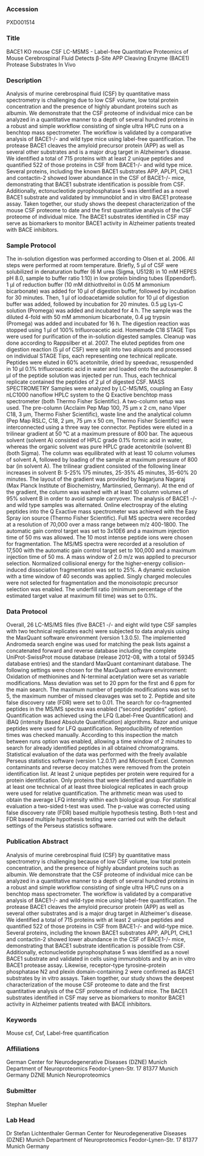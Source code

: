 ### Accession
PXD001514

### Title
BACE1 KO mouse CSF LC-MSMS -  Label-free Quantitative Proteomics of Mouse Cerebrospinal Fluid Detects β-Site APP Cleaving Enzyme (BACE1) Protease Substrates In Vivo

### Description
Analysis of murine cerebrospinal fluid (CSF) by quantitative mass spectrometry is challenging due to low CSF volume, low total protein concentration and the presence of highly abundant proteins such as albumin. We demonstrate that the CSF proteome of individual mice can be analyzed in a quantitative manner to a depth of several hundred proteins in a robust and simple workflow consisting of single ultra HPLC runs on a benchtop mass spectrometer. The workflow is validated by a comparative analysis of BACE1-/- and wild type mice using label-free quantification. The protease BACE1 cleaves the amyloid precursor protein (APP) as well as several other substrates and is a major drug target in Alzheimer’s disease. We identified a total of 715 proteins with at least 2 unique peptides and quantified 522 of those proteins in CSF from BACE1-/- and wild type mice. Several proteins, including the known BACE1 substrates APP, APLP1, CHL1 and contactin-2 showed lower abundance in the CSF of BACE1-/- mice, demonstrating that BACE1 substrate identification is possible from CSF. Additionally, ectonucleotide pyrophosphatase 5 was identified as a novel BACE1 substrate and validated by immunoblot and in vitro BACE1 protease assay. Taken together, our study shows the deepest characterization of the mouse CSF proteome to date and the first quantitative analysis of the CSF proteome of individual mice. The BACE1 substrates identified in CSF may serve as biomarkers to monitor BACE1 activity in Alzheimer patients treated with BACE inhibitors.

### Sample Protocol
The in-solution digestion was performed according to Olsen et al. 2006. All steps were performed at room temperature. Briefly, 5 µl of CSF were solubilized in denaturation buffer (6 M urea (Sigma, U5128) in 10 mM HEPES pH 8.0, sample to buffer ratio 1:10) in low protein binding tubes (Eppendorf). 1 µl of reduction buffer (10 mM dithiothreitol in 0.05 M ammonium bicarbonate) was added for 10 µl of digestion buffer, followed by incubation for 30 minutes. Then, 1 µl of iodoacetamide solution for 10 µl of digestion buffer was added, followed by incubation for 20 minutes. 0.5 µg Lys-C solution (Promega) was added and incubated for 4 h. The sample was the diluted 4-fold with 50 mM ammonium bicarbonate, 0.4 µg trypsin (Promega) was added and incubated for 16 h. The digestion reaction was stopped using 1 µl of 100% trifluoroacetic acid. Homemade C18 STAGE Tips were used for purification of the in-solution digested samples. Cleanup was done according to Rappsilber et al. 2007. The eluted peptides from one digestion reaction (5 µl of CSF) were split into two aliquots and processed on individual STAGE Tips, each representing one technical replicate. Peptides were eluted in 60% acetonitrile, dried by speedvac, resuspended in 10 µl 0.1% trifluoroacetic acid in water and loaded onto the autosampler. 8 µl of the peptide solution was injected per run. Thus, each technical replicate contained the peptides of 2 µl of digested CSF. MASS SPECTROMETRY Samples were analyzed by LC-MS/MS, coupling an Easy nLC1000 nanoflow HPLC system to the Q Exactive benchtop mass spectrometer (both Thermo Fisher Scientific). A two-column setup was used. The pre-column (Acclaim Pep Map 100, 75 μm x 2 cm, nano Viper C18, 3 μm, Thermo Fisher Scientific), waste line and the analytical column (Pep Map RSLC, C18, 2 μm, 75 μm x 50 cm, Thermo Fisher Scientific) were interconnected using a three way tee connector. Peptides were eluted in a trilinear gradient at 50 °C at a maximum pressure of 800 bar. The aqueous solvent (solvent A) consisted of HPLC grade 0.1% formic acid in water, whereas the organic solvent was pure HPLC grade acetonitrile (solvent B) (both Sigma). The column was equilibrated with at least 10 column volumes of solvent A, followed by loading of the sample at maximum pressure of 800 bar (in solvent A). The trilinear gradient consisted of the following linear increases in solvent B: 5-25% 175 minutes, 25-35% 45 minutes, 35-60% 20 minutes. The layout of the gradient was provided by Nagarjuna Nagaraj (Max Planck Institute of Biochemistry, Martinsried, Germany). At the end of the gradient, the column was washed with at least 10 column volumes of 95% solvent B in order to avoid sample carryover. The analysis of BACE1 -/- and wild type samples was alternated. Online electrospray of the eluting peptides into the Q Exactive mass spectrometer was achieved with the Easy Spray ion source (Thermo Fisher Scientific). Full MS spectra were recorded at a resolution of 70,000 over a mass range between m/z 400-1800. The automatic gain control target was set to 3x10E6 and a maximum injection time of 50 ms was allowed. The 10 most intense peptide ions were chosen for fragmentation. The MS/MS spectra were recorded at a resolution of 17,500 with the automatic gain control target set to 100,000 and a maximum injection time of 50 ms. A mass window of 2.0 m/z was applied to precursor selection. Normalized collisional energy for the higher-energy collision-induced dissociation fragmentation was set to 25%. A dynamic exclusion with a time window of 40 seconds was applied. Singly charged molecules were not selected for fragmentation and the monoisotopic precursor selection was enabled. The underfill ratio (minimum percentage of the estimated target value at maximum fill time) was set to 0.1%.

### Data Protocol
Overall, 26 LC-MS/MS files (five BACE1 -/- and eight wild type CSF samples with two technical replicates each) were subjected to data analysis using the MaxQuant software environment (version 1.3.0.5). The implemented Andromeda search engine was used for matching the peak lists against a concatenated forward and reverse database including the complete UniProt-SwissProt mouse database (release 2012-08, with a total of 59345 database entries) and the standard MaxQuant contaminant database. The following settings were chosen for the MaxQuant software environment: Oxidation of methionines and N-terminal acetylation were set as variable modifications. Mass deviation was set to 20 ppm for the first and 6 ppm for the main search. The maximum number of peptide modifications was set to 5, the maximum number of missed cleavages was set to 2. Peptide and site false discovery rate (FDR) were set to 0.01. The search for co-fragmented peptides in the MS/MS spectra was enabled (“second peptides” option). Quantification was achieved using the LFQ (Label-Free Quantification) and iBAQ (intensity Based Absolute Quantification) algorithms. Razor and unique peptides were used for LFQ quantification. Reproducibility of retention times was checked manually. According to this inspection the match between runs option was enabled, allowing a time window of 2 minutes to search for already identified peptides in all obtained chromatograms. Statistical evaluation of the data was performed with the freely available Perseus statistics software (version 1.2.0.17) and Microsoft Excel. Common contaminants and reverse decoy matches were removed from the protein identification list. At least 2 unique peptides per protein were required for a protein identification. Only proteins that were identified and quantifiable in at least one technical of at least three biological replicates in each group were used for relative quantification. The arithmetic mean was used to obtain the average LFQ intensity within each biological group. For statistical evaluation a two-sided t-test was used. The p-value was corrected using false discovery rate (FDR) based multiple hypothesis testing. Both t-test and FDR based multiple hypothesis testing were carried out with the default settings of the Perseus statistics software.

### Publication Abstract
Analysis of murine cerebrospinal fluid (CSF) by quantitative mass spectrometry is challenging because of low CSF volume, low total protein concentration, and the presence of highly abundant proteins such as albumin. We demonstrate that the CSF proteome of individual mice can be analyzed in a quantitative manner to a depth of several hundred proteins in a robust and simple workflow consisting of single ultra HPLC runs on a benchtop mass spectrometer. The workflow is validated by a comparative analysis of BACE1-/- and wild-type mice using label-free quantification. The protease BACE1 cleaves the amyloid precursor protein (APP) as well as several other substrates and is a major drug target in Alzheimer's disease. We identified a total of 715 proteins with at least 2 unique peptides and quantified 522 of those proteins in CSF from BACE1-/- and wild-type mice. Several proteins, including the known BACE1 substrates APP, APLP1, CHL1 and contactin-2 showed lower abundance in the CSF of BACE1-/- mice, demonstrating that BACE1 substrate identification is possible from CSF. Additionally, ectonucleotide pyrophosphatase 5 was identified as a novel BACE1 substrate and validated in cells using immunoblots and by an in vitro BACE1 protease assay. Likewise, receptor-type tyrosine-protein phosphatase N2 and plexin domain-containing 2 were confirmed as BACE1 substrates by in vitro assays. Taken together, our study shows the deepest characterization of the mouse CSF proteome to date and the first quantitative analysis of the CSF proteome of individual mice. The BACE1 substrates identified in CSF may serve as biomarkers to monitor BACE1 activity in Alzheimer patients treated with BACE inhibitors.

### Keywords
Mouse csf, Csf, Label-free quantification

### Affiliations
German Center for Neurodegenerative Diseases (DZNE) Munich Department of Neuroproteomics Feodor-Lynen-Str. 17 81377 Munich Germany
DZNE Munich Neuroproteomics

### Submitter
Stephan Mueller

### Lab Head
Dr Stefan Lichtenthaler
German Center for Neurodegenerative Diseases (DZNE) Munich Department of Neuroproteomics Feodor-Lynen-Str. 17 81377 Munich Germany



